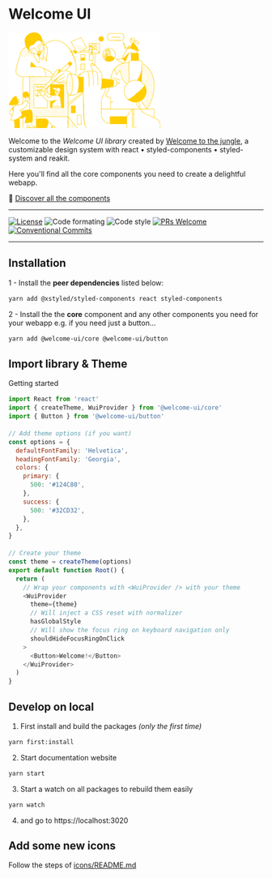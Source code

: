 # Welcome UI

<img src="docs/public/illustration.png" width="300" />

Welcome to the _Welcome UI library_ created by [Welcome to the jungle](https://www.welcometothejungle.com), a customizable design system with react • styled-components • styled-system and reakit.

Here you'll find all the core components you need to create a delightful webapp.

🌴 [Discover all the components](https://welcome-ui.com)

---

[![License](https://img.shields.io/npm/l/welcome-ui.svg)](https://github.com/WTTJ/welcome-ui/blob/master/LICENSE) ![Code formating](https://img.shields.io/badge/code%20formating-prettier-blue.svg) ![Code style](https://img.shields.io/badge/code%20style-styled--components-ff69b4.svg) [![PRs Welcome](https://img.shields.io/badge/PRs-welcome-mediumspringgreen.svg)](https://github.com/WTTJ/welcome-ui/blob/master/CONTRIBUTING.mdx) [![Conventional Commits](https://img.shields.io/badge/Conventional%20Commits-1.0.0-yellow.svg)](https://conventionalcommits.org)

---

## Installation

1 - Install the **peer dependencies** listed below:

```bash
yarn add @xstyled/styled-components react styled-components
```

2 - Install the the **core** component and any other components you need for your webapp e.g. if you need just a button…

```bash
yarn add @welcome-ui/core @welcome-ui/button
```

## Import library & Theme

Getting started

```js
import React from 'react'
import { createTheme, WuiProvider } from '@welcome-ui/core'
import { Button } from '@welcome-ui/button'

// Add theme options (if you want)
const options = {
  defaultFontFamily: 'Helvetica',
  headingFontFamily: 'Georgia',
  colors: {
    primary: {
      500: '#124C80',
    },
    success: {
      500: '#32CD32',
    },
  },
}

// Create your theme
const theme = createTheme(options)
export default function Root() {
  return (
    // Wrap your components with <WuiProvider /> with your theme
    <WuiProvider
      theme={theme}
      // Will inject a CSS reset with normalizer
      hasGlobalStyle
      // Will show the focus ring on keyboard navigation only
      shouldHideFocusRingOnClick
    >
      <Button>Welcome!</Button>
    </WuiProvider>
  )
}
```

## Develop on local

1. First install and build the packages _(only the first time)_

```bash
yarn first:install
```

2. Start documentation website

```bash
yarn start
```

3. Start a watch on all packages to rebuild them easily

```bash
yarn watch
```

4. and go to https://localhost:3020

## Add some new icons

Follow the steps of [icons/README.md](icons/README.md)
